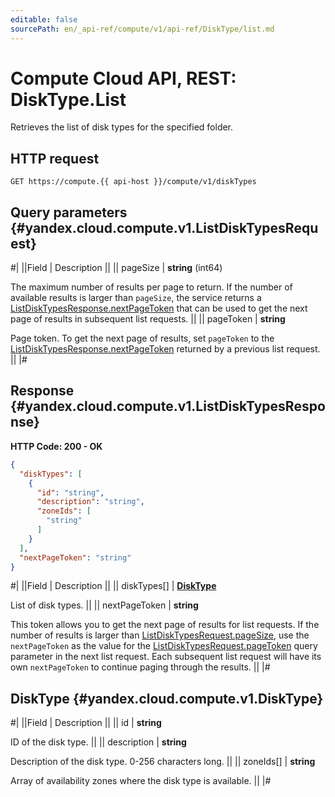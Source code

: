 ```yaml
---
editable: false
sourcePath: en/_api-ref/compute/v1/api-ref/DiskType/list.md
---
```


# Compute Cloud API, REST: DiskType.List

Retrieves the list of disk types for the specified folder.

## HTTP request

```
GET https://compute.{{ api-host }}/compute/v1/diskTypes
```

## Query parameters {#yandex.cloud.compute.v1.ListDiskTypesRequest}

#|
||Field | Description ||
|| pageSize | **string** (int64)

The maximum number of results per page to return. If the number of available
results is larger than `pageSize`,
the service returns a [ListDiskTypesResponse.nextPageToken](#yandex.cloud.compute.v1.ListDiskTypesResponse)
that can be used to get the next page of results in subsequent list requests. ||
|| pageToken | **string**

Page token. To get the next page of results, set `pageToken` to the
[ListDiskTypesResponse.nextPageToken](#yandex.cloud.compute.v1.ListDiskTypesResponse) returned by a previous list request. ||
|#

## Response {#yandex.cloud.compute.v1.ListDiskTypesResponse}

**HTTP Code: 200 - OK**

```json
{
  "diskTypes": [
    {
      "id": "string",
      "description": "string",
      "zoneIds": [
        "string"
      ]
    }
  ],
  "nextPageToken": "string"
}
```

#|
||Field | Description ||
|| diskTypes[] | **[DiskType](#yandex.cloud.compute.v1.DiskType)**

List of disk types. ||
|| nextPageToken | **string**

This token allows you to get the next page of results for list requests. If the number of results
is larger than [ListDiskTypesRequest.pageSize](#yandex.cloud.compute.v1.ListDiskTypesRequest), use
the `nextPageToken` as the value
for the [ListDiskTypesRequest.pageToken](#yandex.cloud.compute.v1.ListDiskTypesRequest) query parameter
in the next list request. Each subsequent list request will have its own
`nextPageToken` to continue paging through the results. ||
|#

## DiskType {#yandex.cloud.compute.v1.DiskType}

#|
||Field | Description ||
|| id | **string**

ID of the disk type. ||
|| description | **string**

Description of the disk type. 0-256 characters long. ||
|| zoneIds[] | **string**

Array of availability zones where the disk type is available. ||
|#
